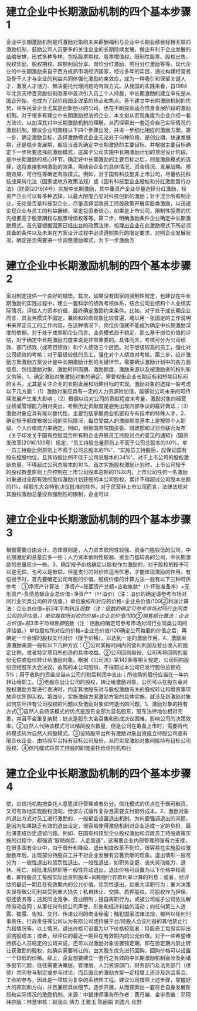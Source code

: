 # 建立企业中长期激励机制的四个基本步骤1

企业中长期激励机制是将激励对象的未来薪酬福利与企业中长期业绩目标相关联的激励机制，鼓励公司人员更多的关注企业的长期持续发展，做出有利于企业发展的战略安排，形式多种多样，包括股票期权、股票增值权、限制性股票、股权出售、股权奖励、股权期权、超额利润分享、岗位分红激励、项目分红激励等等。现代企业的中长期激励来自于西方成熟市场经济国家，经过多年的实践，通过构建经营者及骨干人才与企业的利益共同体强化激励约束效应，成为一种吸引和保留关键人才、激发人才活力、解决委托代理问题的有效方式。从我国的实践来看，自1984年北京天桥百货股份制改革中首次引入员工个人持股，中长期激励的建立率先是从国企开始，也成为了现阶段国企改革的热点和焦点。基于建立中长期激励机制的优势，许多民营企业尤其是创新创业的公司，也在不断探索适合自身发展阶段的激励机制。对于很多有建立中长期激励想法的企业，本文拟从宏观角度为企业介绍一套方法论，以加深其对中长期激励机制的理解，从而探索出一套适合自己实际情况的激励机制。建议企业可围绕以下四个步骤出发，并进一步细化相应的激励方案。第一步，确定激励目标，选择激励模式企业无论处于何种阶段，是创业期，快速发展期，还是稳步发展期，都应当首先确定中长期激励的主要目标，并根据主要目标确定下一步所要选择的激励模式，这属于公司实施中长期激励计划的顶层设计阶段，是中长期激励的核心环节。确定好中长期激励的主要目标之后，则是激励模式的选择，这将直接影响激励的效果，需结合企业的具体情况、资金情况、发展战略、预期效果、可行性等确定有效模式。例如，对于国有科技型非上市公司，尽量依托科技成果转化法（国家或地方政策法规）或《国有科技型企业股权和分红激励暂行办法》（财资[2016]4号）实施中长期激励，其中重资产企业尽量选择分红激励，轻资产企业可以有多种选择，以最大限度凸显对科技创新的激励；对于混合所有制企业，无论是否是科技型企业，尽量选择混改员工持股政策开展实股类激励，以迅速实现企业与员工的利益捆绑，坚定投资者信心，如果是上市公司，限制性股票的优先级要高于股票期权与股票增值权等等。第二步，明确激励条件企业确定中长期激励模式，首先要根据国家已经出台的政策法律，梳理出企业在此激励模式下所必须具备的条件以及未来在方案设计过程中必须遵照执行的限定要求，对照企业发展状况，确定是否需要进一步调整激励模式，为下一步激励方

# 建立企业中长期激励机制的四个基本步骤2

案对制定提供一个良好的铺垫。其次，如果没有国家的强制性规定，也建议在中长期激励的实践过程中，建立一套科学的绩效考核体系，结合公司业绩和个人业绩实际情况，评估人力资本价值，最终确定激励约束条件。比如，对于处于成长期企业而言，其业务模式不固定，兼岗和轮岗现象比较普遍，难以用一张固定的工作说明书来界定员工的工作内容，在这种情况下，岗位价值就不能成为确定中长期激励深度的依据。对于处于成熟期企业而言，业务模式趋于稳定，那么基于岗位价值的评估，对于确定中长期激励力度来说是非常重要的。具体而言，考核可分为公司绩效、部门绩效（或项目绩效）和个人绩效三个层面。对于层级较高的员工，强化对公司绩效的考核；对于层级较低的员工，强化对个人绩效对考核。第三步，设计激励方案激励方案设计是中长期激励计划的关键环节，需要确认激励计划中的各方面信息，包括激励对象、激励时间周期、激励额度、激励来源以及被激励者的权利和义务等。1、确定激励对象激励对象的确定，需要权衡企业长期目标和短期目标间的关系，尤其是关注企业的长期发展和战略目标的实现。激励对象的选择一般考虑以下几方面：（1）激励对象应具有一定的人力资源附加值，能够对公司未来的可持续发展产生重大影响；（2）根据以往对公司的贡献程度来考量，激励对象的经营业绩或管理能力相对突出，考察历史贡献度是避免出现内部争议的最好做法；（3）激励对象应具有难以替代性，主要包括掌握商业机密和专有技术的特殊人才。2、确定授予额度根据公司的实际情况，每位受益人的激励额度基本上是按照个人职级、个人价值能力来确定。例如，根据国务院国资委、财政部和证监会联合发布《关于印发关于国有控股混合所有制企业开展员工持股试点的意见的通知》（国资发改革[2016]133号）规定，“员工持股总量原则上不高于公司总股本的30%，单一员工持股比例原则上不高于公司总股本的1%”、“实施员工持股后，应保证国有股东控股地位，且其持股比例不低于公司总股本的34%”。对于上市公司的股权激励总量，不得超过公司总股本的10%。首次实施股权激励计划时，上市公司授予的股权数量原则上应控制在上市公司股本总额的1%以内，上市公司任何一名激励对象通过全部有效的股权激励计划获授的本公司股权，累计不得超过公司股本总额的1%，经股东大会特别决议批准的除外。对于民营非上市公司而言，法律法规对其股权激励总量没有强制性的限制，企业可以

# 建立企业中长期激励机制的四个基本步骤3

根据需要自由设计。总体原则是，人力资本依附性较强、资金门槛较低的公司，中长期激励的总量应多一些；人力资本依附性较弱、资金门槛较高的公司，中长期激励的总量应少一些。3、确定授予价格确定以股权作为激励的，对于股权的授予可以是无偿，也可以是有偿，但是支付的对价应适当优惠，才能体现激励的作用。有偿授予时，首先要确定公司每股的价值。股权价值的计算方法一般有以下三种可供参考：①净资产计算法：净资产=账面资产总额+应收帐款*（1-坏账准备率）+无形资产-负债总额企业总价值=净资产*（1+溢价）（注：溢价的确定请参考市场对同行业同类公司的评估值。）单位股权所对应的价格=企业总价值/100②利润计算法：企业总价值=前3年平均利润*倍数（注：倍数的确定可参考市场对同行业同类公司的评估值。）单位股权所对应的价格=企业总价值/100③销售额计算法：企业总价值=前3年平均销售额*倍数（注：倍数的确定可参考市场对同行业同类公司的评估值。）单位股权所对应的价格=企业总价值/100确定公司每股的价值之后，再确定一个合理的股权支付对价（授予价格），以达到一定的激励作用。4、激励来源激励来源一般有以下几种方式：①公司某段时间内的营利利润及营业收入的固定比例，或者特定项目所创造的具体收益。②公司回购股份，公司再将回购的股份无偿或低价转让给激励对象。根据《公司法》第142条等相关规定，公司回购股份应经股东大会决议，收购的本公司股份，不得超过本公司已发行股份总额的5%；用于收购的资金应当从公司的税后利润中支出；所收购的股份应当在一年内转让给职工。③老股东出让公司的股权，转让给激励对象。公司可以在股东会对股权激励方案进行表决时，约定其他股东对与股权激励有关的股权转让和增资事项放弃优先购买权。第四步，实施激励方案激励方案的具体实施，就涉及到激励对象如何实际持有公司股权的问题以及激励对象如何退出的问题。1、激励对象的持有方式①自然人自持该模式的优点是股东全部为显名股东，股东法律地位相对完善，并且不会重复纳税；缺点是股东大会召集和形成决议困难，影响公司的决策效率。②自然人代持该模式可以精简股东数量，但是公司在筹备上市时，需要将代持模式转为自然人持股模式。③设持股平台所有激励对象出资成立持股公司或有限合伙企业，由持股平台持有目标公司股份，从而实现激励对象间接持有目标公司股权。④信托模式将员工持股的职能委托给信托机构行

# 建立企业中长期激励机制的四个基本步骤4

使，由信托机构按委托人意愿进行管理或者处分。信托模式的优点在于既可融资，又可有效地实现股权流动，但该方式操作复杂且需要支付额外成本。2、激励对象的退出方式对员工进行激励的，一般都会设置退出机制。为何要强调退出的问题，是因为如果缺乏有效的退出设定，很容易使得激励机制对企业造成一定的负担，最后演变成历史遗留问题。例如，在国有科技型企业股权激励和混改员工持股政策实施的过程中，都强调“股随岗变、人走股退”，这需要企业内部管理的强有力支撑，在很多国有企业中，由于晋升和降级、退出制度改革不到位，很容易在实施股权激励数年后，出现部分持股员工并不对企业发展有显著贡献的现象。退出情形一般可分为：一般性退出和惩罚性退出。一般性退出，如职务变更、丧失劳动能力、退休、死亡、经批准后辞职等一般性异动退出，退出价格可设置为以下价格中较高者，即持股员工每股实际出资购股本+同期银行存款利率计算的利息；或者，经评估的最近一期且在有效期内的公允价值。惩罚性退出，如重大渎职行为；重大决策失误导致公司利益受到重大损失；私自转让、交换、质押股权，将股权作为担保、偿还债务等；违反同业竞争、竞业限制；擅自离职行为，或被公司或子公司依法解除劳动合同；从事任何有损公司声誉、形象和经济利益的活动；向任何第三人透露、披露、告知、交付、传递公司的商业秘密；触犯国家法律法规，被判以任何刑事责任、行政责任等公司认为有损公司或持股平台/持股人会议利益的其他禁止行为和情况等。以上情况，退出价格可设置为以下价格较低者：持股员工每股实际出资购股成本；或者，经评估的最近一期且在有效期内的公允价值。对于一些希望维持核心人员稳定的公司来说，还可以对激励对象设置锁定期，即在锁定期内禁止转让获激励的股权，如确实需要转让的，由大股东优先进行回购，回购价格可以设置一个较低的价格。综上，企业想要建立一套行之有效的中长期激励机制会涉及到诸多细节问题，往往需要决策层、管理层、人力资源部门、财务部门及法务部门（律师）共同参与制定或参与讨论，而且国企的激励方案一定程度上还涉及到监事会、工会的参与，因此是一项较为复杂的系统性工程。建议公司按照上述步骤，掌握好大的原则和方向，并且兼顾具体细节，逐步开展，从而探索出一套符合自身发展阶段和实际情况的激励机制。来源：中银律师事务所作者：黄丹越、金宇责编：邓珂玮排版：林慧审核：赵润众 靖力 王雅玉 陈丽娟 刘逸凡 张野

